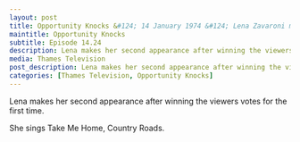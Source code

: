 ```yaml
---
layout: post
title: Opportunity Knocks &#124; 14 January 1974 &#124; Lena Zavaroni makes her second appearance
maintitle: Opportunity Knocks
subtitle: Episode 14.24
description: Lena makes her second appearance after winning the viewers votes for the first time. She sings Take Me Home, Country Roads.
media: Thames Television
post_description: Lena makes her second appearance after winning the viewers votes for the first time. She sings Take Me Home, Country Roads.
categories: [Thames Television, Opportunity Knocks]
---
```


Lena makes her second appearance after winning the viewers votes for the first time.

She sings Take Me Home, Country Roads.

